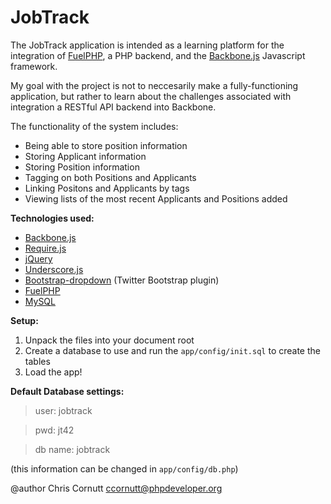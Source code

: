 JobTrack
===================

The JobTrack application is intended as a learning platform for the integration of [FuelPHP](http://fuelphp.com),
a PHP backend, and the [Backbone.js](http://backbonejs.org) Javascript framework.

My goal with the project is not to neccesarily make a fully-functioning application, but rather to learn about
the challenges associated with integration a RESTful API backend into Backbone.

The functionality of the system includes:
- Being able to store position information
- Storing Applicant information
- Storing Position information
- Tagging on both Positions and Applicants
- Linking Positons and Applicants by tags
- Viewing lists of the most recent Applicants and Positions added

**Technologies used:**
- [Backbone.js](http://backbonejs.org)
- [Require.js](http://requirejs.org)
- [jQuery](http://jquery.com)
- [Underscore.js](http://underscorejs.org)
- [Bootstrap-dropdown](http://twitter.github.com/bootstrap/javascript.html) (Twitter Bootstrap plugin)
- [FuelPHP](http://fuelphp.com)
- [MySQL](http://mysql.com)

**Setup:**

1. Unpack the files into your document root
2. Create a database to use and run the `app/config/init.sql` to create the tables
3. Load the app!

**Default Database settings:**
> user: jobtrack

> pwd: jt42

> db name: jobtrack

(this information can be changed in `app/config/db.php`)

@author Chris Cornutt <ccornutt@phpdeveloper.org>
